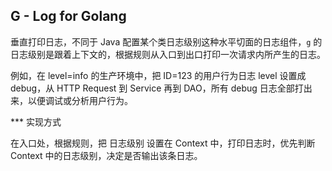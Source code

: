 G - Log for Golang
------

垂直打印日志，不同于 Java 配置某个类日志级别这种水平切面的日志组件，`g` 的日志级别是跟着上下文的，根据规则从入口到出口打印一次请求内所产生的日志。

例如，在 level=info 的生产环境中，把 ID=123 的用户行为日志 level 设置成 debug，从 HTTP Request 到 Service 再到 DAO，所有 debug 日志全部打出来，以便调试或分析用户行为。

*** 实现方式

在入口处，根据规则，把 日志级别 设置在 Context 中，打印日志时，优先判断 Context 中的日志级别，决定是否输出该条日志。